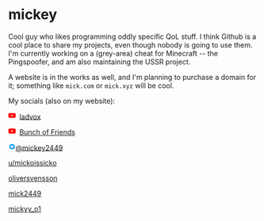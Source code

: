 # mickey

Cool guy who likes programming oddly specific QoL stuff. I think Github is a cool place to share my projects, even though nobody is going to use them.
I'm currently working on a (grey-area) cheat for Minecraft -- the Pingspoofer, and am also maintaining the USSR project.

A website is in the works as well, and I'm planning to purchase a domain for it; something like `mick.com` or `mick.xyz` will be cool.

My socials (also on my website):

<img src="yt.png" alt="YouTube Logo" width="14.5" height="14.5">&nbsp;&nbsp;[ladvox](https://www.youtube.com/channel/UCRuBals0-y1L6EOfu5Xw5iw)

<img src="yt.png" alt="YouTube Logo2" width="14.5" height="14.5">&nbsp;&nbsp;[Bunch of Friends](https://www.youtube.com/channel/UCRuBals0-y1L6EOfu5Xw5iw)

<img src="tt.png" alt="Twitter logo" width="14.5" height="14.5">[@mickey2449](https://twitter.com/mickey2449)

[u/mickoissicko](https://www.reddit.com/user/mickoissicko)

[oliversvensson](https://open.spotify.com/user/31hktpmjuod3bxq7ixg7vat5tuci)

[mick2449](https://steamcommunity.com/id/mick2449/)

[mickyy_o1](https://www.twitch.tv/mickyy_o1)
